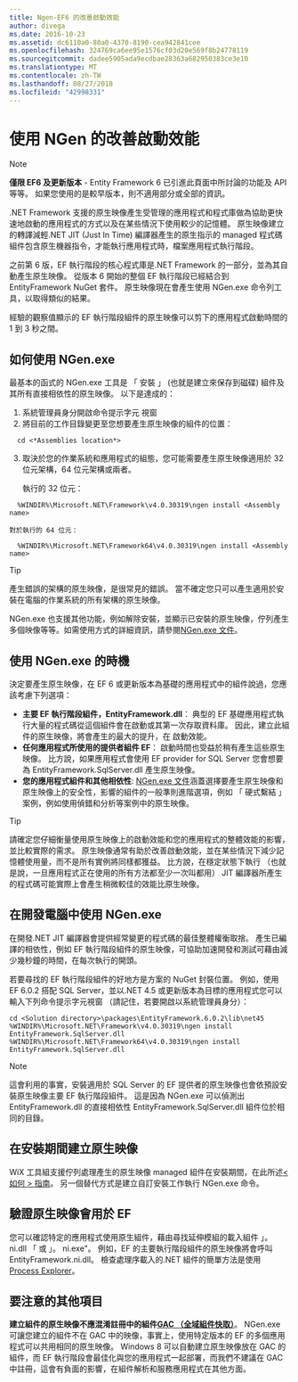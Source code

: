 ```yaml
---
title: Ngen-EF6 的改善啟動效能
author: divega
ms.date: 2016-10-23
ms.assetid: dc6110a0-80a0-4370-8190-cea942841cee
ms.openlocfilehash: 324769ca6ee95e1576cf03d20e569f8b24778119
ms.sourcegitcommit: dadee5905ada9ecdbae28363a682950383ce3e10
ms.translationtype: MT
ms.contentlocale: zh-TW
ms.lasthandoff: 08/27/2018
ms.locfileid: "42998331"
---
```

# <a name="improving-startup-performance-with-ngen"></a>使用 NGen 的改善啟動效能
> [!NOTE]
> **僅限 EF6 及更新版本** - Entity Framework 6 已引進此頁面中所討論的功能及 API 等等。 如果您使用的是較早版本，則不適用部分或全部的資訊。  

.NET Framework 支援的原生映像產生受管理的應用程式和程式庫做為協助更快速地啟動的應用程式的方式以及在某些情況下使用較少的記憶體。 原生映像建立的轉譯減輕.NET JIT (Just In Time) 編譯器產生的原生指示的 managed 程式碼組件包含原生機器指令，才能執行應用程式時，檔案應用程式執行階段。  

之前第 6 版，EF 執行階段的核心程式庫是.NET Framework 的一部分，並為其自動產生原生映像。 從版本 6 開始的整個 EF 執行階段已經結合到 EntityFramework NuGet 套件。 原生映像現在會產生使用 NGen.exe 命令列工具，以取得類似的結果。  

經驗的觀察值顯示的 EF 執行階段組件的原生映像可以剪下的應用程式啟動時間的 1 到 3 秒之間。  

## <a name="how-to-use-ngenexe"></a>如何使用 NGen.exe  

最基本的函式的 NGen.exe 工具是 「 安裝 」 (也就是建立來保存到磁碟) 組件及其所有直接相依性的原生映像。 以下是達成的：  

1. 系統管理員身分開啟命令提示字元 視窗  
2. 將目前的工作目錄變更至您想要產生原生映像的組件的位置：  

  ``` console
    cd <*Assemblies location*>  
  ```
3. 取決於您的作業系統和應用程式的組態，您可能需要產生原生映像適用於 32 位元架構，64 位元架構或兩者。  

    執行的 32 位元：  
  ``` console
    %WINDIR%\Microsoft.NET\Framework\v4.0.30319\ngen install <Assembly name>  
  ```
    對於執行的 64 位元：
  ``` console
    %WINDIR%\Microsoft.NET\Framework64\v4.0.30319\ngen install <Assembly name>  
  ```

> [!TIP]
> 產生錯誤的架構的原生映像，是很常見的錯誤。 當不確定您只可以產生適用於安裝在電腦的作業系統的所有架構的原生映像。  

NGen.exe 也支援其他功能，例如解除安裝，並顯示已安裝的原生映像，佇列產生多個映像等等。如需使用方式的詳細資訊，請參閱[NGen.exe 文件](https://msdn.microsoft.com/library/6t9t5wcf.aspx)。  

## <a name="when-to-use-ngenexe"></a>使用 NGen.exe 的時機  

決定要產生原生映像，在 EF 6 或更新版本為基礎的應用程式中的組件說過，您應該考慮下列選項：  

- **主要 EF 執行階段組件，EntityFramework.dll**： 典型的 EF 基礎應用程式執行大量的程式碼從這個組件會在啟動或其第一次存取資料庫。 因此，建立此組件的原生映像，將會產生的最大的提升，在 啟動效能。  
- **任何應用程式所使用的提供者組件 EF**： 啟動時間也受益於稍有產生這些原生映像。 比方說，如果應用程式會使用 EF provider for SQL Server 您會想要為 EntityFramework.SqlServer.dll 產生原生映像。  
- **您的應用程式組件和其他相依性**: [NGen.exe 文件](https://msdn.microsoft.com/library/6t9t5wcf.aspx)涵蓋選擇要產生原生映像和原生映像上的安全性，影響的組件的一般準則進階選項，例如 「 硬式繫結 」 案例，例如使用偵錯和分析等案例中的原生映像。  

> [!TIP]
> 請確定您仔細衡量使用原生映像上的啟動效能和您的應用程式的整體效能的影響，並比較實際的需求。 原生映像通常有助於改善啟動效能，並在某些情況下減少記憶體使用量，而不是所有實例將同樣都獲益。 比方說，在穩定狀態下執行 （也就是說，一旦應用程式正在使用的所有方法都至少一次叫都用） JIT 編譯器所產生的程式碼可能實際上會產生稍微較佳的效能比原生映像。  

## <a name="using-ngenexe-in-a-development-machine"></a>在開發電腦中使用 NGen.exe  

在開發.NET JIT 編譯器會提供經常變更的程式碼的最佳整體權衡取捨。 產生已編譯的相依性，例如 EF 執行階段組件的原生映像，可協助加速開發和測試可藉由減少幾秒鐘的時間，在每次執行的開頭。  

若要尋找的 EF 執行階段組件的好地方是方案的 NuGet 封裝位置。 例如，使用 EF 6.0.2 搭配 SQL Server，並以.NET 4.5 或更新版本為目標的應用程式您可以輸入下列命令提示字元視窗 （請記住，若要開啟以系統管理員身分）：  

``` console
cd <Solution directory>\packages\EntityFramework.6.0.2\lib\net45
%WINDIR%\Microsoft.NET\Framework\v4.0.30319\ngen install EntityFramework.SqlServer.dll
%WINDIR%\Microsoft.NET\Framework64\v4.0.30319\ngen install EntityFramework.SqlServer.dll
```  

> [!NOTE]
> 這會利用的事實，安裝適用於 SQL Server 的 EF 提供者的原生映像也會依預設安裝原生映像主要 EF 執行階段組件。 這是因為 NGen.exe 可以偵測出 EntityFramework.dll 的直接相依性 EntityFramework.SqlServer.dll 組件位於相同的目錄。  

## <a name="creating-native-images-during-setup"></a>在安裝期間建立原生映像  

WiX 工具組支援佇列處理產生的原生映像 managed 組件在安裝期間，在此所述[< 如何 > 指南](http://wixtoolset.org/documentation/manual/v3/howtos/files_and_registry/ngen_managed_assemblies.html)。 另一個替代方式是建立自訂安裝工作執行 NGen.exe 命令。  

## <a name="verifying-that-native-images-are-being-used-for-ef"></a>驗證原生映像會用於 EF  

您可以確認特定的應用程式使用原生組件，藉由尋找延伸模組的載入組件 」。 ni.dll 「 或 」。 ni.exe"。 例如，EF 的主要執行階段組件的原生映像將會呼叫 EntityFramework.ni.dll。 檢查處理序載入的.NET 組件的簡單方法是使用[Process Explorer](https://technet.microsoft.com/sysinternals/bb896653)。  

## <a name="other-things-to-be-aware-of"></a>要注意的其他項目  

**建立組件的原生映像不應混淆註冊中的組件[GAC （全域組件快取）](https://msdn.microsoft.com/library/yf1d93sz.aspx)**。 NGen.exe 可讓您建立的組件不在 GAC 中的映像，事實上，使用特定版本的 EF 的多個應用程式可以共用相同的原生映像。 Windows 8 可以自動建立原生映像放在 GAC 的組件，而 EF 執行階段會最佳化與您的應用程式一起部署，而我們不建議在 GAC 中註冊，這會有負面的影響，在組件解析和服務應用程式在其他方面。  
